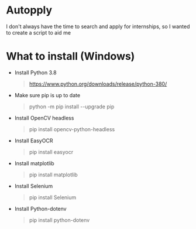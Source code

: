 # Autopply
 I don't always have the time to search and apply for internships, so I wanted to create a script to aid me

# What to install (Windows)
- Install Python 3.8
  > https://www.python.org/downloads/release/python-380/
- Make sure pip is up to date
  > python -m pip install --upgrade pip
- Install OpenCV headless
  > pip install opencv-python-headless
- Install EasyOCR
  > pip install easyocr
- Install matplotlib
  > pip install matplotlib
- Install Selenium
  > pip install Selenium
- Install Python-dotenv
  > pip install python-dotenv

